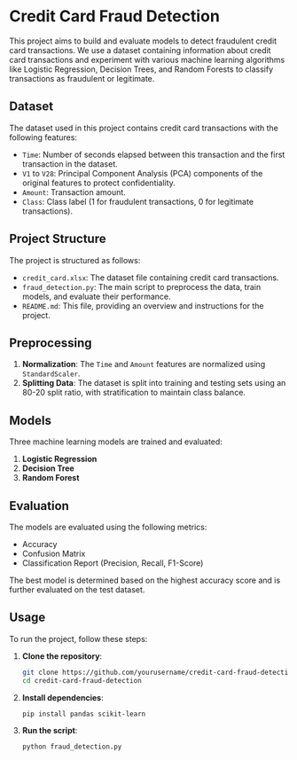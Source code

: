 # Credit Card Fraud Detection

This project aims to build and evaluate models to detect fraudulent credit card transactions. We use a dataset containing information about credit card transactions and experiment with various machine learning algorithms like Logistic Regression, Decision Trees, and Random Forests to classify transactions as fraudulent or legitimate.

## Dataset

The dataset used in this project contains credit card transactions with the following features:

- `Time`: Number of seconds elapsed between this transaction and the first transaction in the dataset.
- `V1` to `V28`: Principal Component Analysis (PCA) components of the original features to protect confidentiality.
- `Amount`: Transaction amount.
- `Class`: Class label (1 for fraudulent transactions, 0 for legitimate transactions).

## Project Structure

The project is structured as follows:

- `credit_card.xlsx`: The dataset file containing credit card transactions.
- `fraud_detection.py`: The main script to preprocess the data, train models, and evaluate their performance.
- `README.md`: This file, providing an overview and instructions for the project.

## Preprocessing

1. **Normalization**: The `Time` and `Amount` features are normalized using `StandardScaler`.
2. **Splitting Data**: The dataset is split into training and testing sets using an 80-20 split ratio, with stratification to maintain class balance.

## Models

Three machine learning models are trained and evaluated:

1. **Logistic Regression**
2. **Decision Tree**
3. **Random Forest**

## Evaluation

The models are evaluated using the following metrics:

- Accuracy
- Confusion Matrix
- Classification Report (Precision, Recall, F1-Score)

The best model is determined based on the highest accuracy score and is further evaluated on the test dataset.

## Usage

To run the project, follow these steps:

1. **Clone the repository**:
    ```sh
    git clone https://github.com/yourusername/credit-card-fraud-detection.git
    cd credit-card-fraud-detection
    ```

2. **Install dependencies**:
    ```sh
    pip install pandas scikit-learn
    ```

3. **Run the script**:
    ```sh
    python fraud_detection.py
    ```

